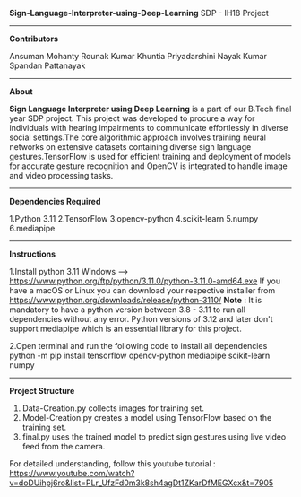 **Sign-Language-Interpreter-using-Deep-Learning**
SDP - IH18 Project

------------------------------------------------------------------------------------------------------------------------------------------------------------

**Contributors**

Ansuman Mohanty
Rounak Kumar Khuntia
Priyadarshini Nayak
Kumar Spandan Pattanayak

------------------------------------------------------------------------------------------------------------------------------------------------------------

**About**

**Sign Language Interpreter using Deep Learning** is a part of our B.Tech final year SDP project. This project was developed to procure a way for individuals with hearing 
impairments to communicate effortlessly in diverse social settings.The core algorithmic approach involves training neural networks on extensive datasets containing diverse sign 
language gestures.TensorFlow is used for efficient training and deployment of models for accurate gesture recognition and OpenCV is integrated to handle image and video processing tasks.

------------------------------------------------------------------------------------------------------------------------------------------------------------

**Dependencies Required** 

1.Python 3.11
2.TensorFlow
3.opencv-python
4.scikit-learn
5.numpy
6.mediapipe

------------------------------------------------------------------------------------------------------------------------------------------------------------

**Instructions** 

1.Install python 3.11 
    Windows --> https://www.python.org/ftp/python/3.11.0/python-3.11.0-amd64.exe
    If you have a macOS or Linux you can download your respective installer from https://www.python.org/downloads/release/python-3110/
    **Note** : It is mandatory to have a python version between 3.8 - 3.11 to run all dependencies without any error. Python versions of 3.12 and later 
              don't support mediapipe which is an essential library for this project.

2.Open terminal and run the following code to install all dependencies
    python -m pip install tensorflow opencv-python mediapipe scikit-learn numpy 

------------------------------------------------------------------------------------------------------------------------------------------------------------

**Project Structure**

1. Data-Creation.py collects images for training set.
2. Model-Creation.py creates a model using TensorFlow based on the training set.
3. final.py  uses the trained model to predict sign gestures using live video feed from the camera.

For detailed understanding, follow this youtube tutorial : https://www.youtube.com/watch?v=doDUihpj6ro&list=PLr_UfzFd0m3k8sh4agDt1ZKarDfMEGXcx&t=7905
